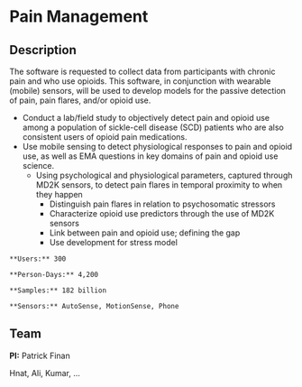 Pain Management
====================

## Description
The software is requested to collect data from participants with chronic pain and who use opioids. This software, in conjunction with wearable (mobile) sensors, will be used to develop models for the passive detection of pain, pain flares, and/or opioid use.

- Conduct a lab/field study to objectively detect pain and opioid use among a population of sickle-cell disease (SCD) patients who are also consistent users of opioid pain medications.
- Use mobile sensing to detect physiological responses to pain and opioid use, as well as EMA questions in key domains of pain and opioid use science.
  - Using psychological and physiological parameters, captured through MD2K sensors, to detect pain flares in temporal proximity to when they happen
    - Distinguish pain flares in relation to psychosomatic stressors
    - Characterize opioid use predictors through the use of MD2K sensors
    - Link between pain and opioid use; defining the gap
    - Use development for stress model




```{admonition} Study Details
**Users:** 300

**Person-Days:** 4,200

**Samples:** 182 billion

**Sensors:** AutoSense, MotionSense, Phone
```

## Team
**PI:** Patrick Finan

Hnat, Ali, Kumar, ...
